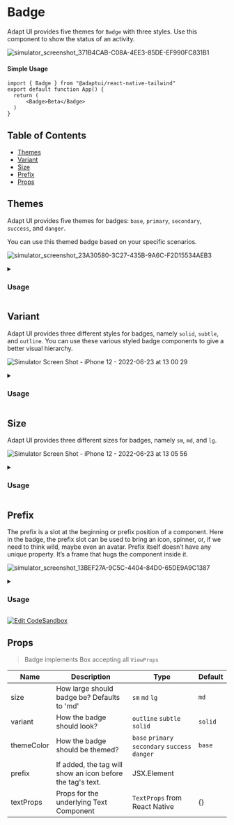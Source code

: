 # Badge

Adapt UI provides five themes for `Badge` with three styles. Use this component
to show the status of an activity.


![simulator_screenshot_371B4CAB-C08A-4EE3-85DE-EF990FC831B1](https://user-images.githubusercontent.com/35562287/175248712-b872b752-801b-403e-ad2f-9993800cac54.png)


#### Simple Usage

```
import { Badge } from "@adaptui/react-native-tailwind"
export default function App() {
  return (
      <Badge>Beta</Badge>
  )
}
```

## Table of Contents

- [Themes](#themes)
- [Variant](#variant)
- [Size](#size)
- [Prefix](#prefix)
- [Props](#props)

## Themes

Adapt UI provides five themes for badges: `base`, `primary`, `secondary`,
`success`, and `danger`.

You can use this themed badge based on your specific scenarios.

![simulator_screenshot_23A30580-3C27-435B-9A6C-F2D15534AEB3](https://user-images.githubusercontent.com/35562287/175240643-43af3704-e476-410f-807c-21bd662528f6.png)

<details>

<summary>
  <h3>Usage</h3>
</summary>
  
```
import { Badge, useTheme } from "@adaptui/react-native-tailwind"

export default function App() {
  const tailwind = useTheme();
  return (
    <>
      <Badge>Completed</Badge>
      <Badge themeColor="primary">Processing</Badge>
      <Badge themeColor="secondary">Waiting</Badge>
      <Badge themeColor="success">Success</Badge>
      <Badge themeColor="danger">Cancelled</Badge>
    </>
  )
}
```
</details>

## Variant

Adapt UI provides three different styles for badges, namely `solid`, `subtle`,
and `outline`. You can use these various styled badge components to give a
better visual hierarchy.


![Simulator Screen Shot - iPhone 12 - 2022-06-23 at 13 00 29](https://user-images.githubusercontent.com/35562287/175241854-7bb5ea10-b12a-4647-9cac-41b0d0a10bfb.png)

<details>
<summary>
  <h3>Usage</h3>
</summary>
  
```
import { Badge, useTheme } from "@adaptui/react-native-tailwind"

export default function App() {
  const tailwind = useTheme();
  return (
    <>
      <Badge>Solid</Badge>
      <Badge variant="subtle">Subtle</Badge>
      <Badge variant="outline">Outline</Badge>
    </>
  )
}
```

</details>

## Size

Adapt UI provides three different sizes for badges, namely `sm`, `md`, and `lg`.

![Simulator Screen Shot - iPhone 12 - 2022-06-23 at 13 05 56](https://user-images.githubusercontent.com/35562287/175242915-c4df0bf3-c74a-4a2f-b3b2-f76a0b7e2827.png)

<details>
<summary>
  <h3>Usage</h3>
</summary>

```
import { Badge, useTheme } from "@adaptui/react-native-tailwind"

export default function App() {
  const tailwind = useTheme();
  return (
    <>
      <Badge size="sm">Small</Badge>
      <Badge>Medium</Badge>
      <Badge size="lg">Large</Badge>
    </>
  )
}

```
  
</details>

## Prefix

The prefix is a slot at the beginning or prefix position of a component. Here in
the badge, the prefix slot can be used to bring an icon, spinner, or, if we need
to think wild, maybe even an avatar. Prefix itself doesn’t have any unique
property. It’s a frame that hugs the component inside it.

![simulator_screenshot_13BEF27A-9C5C-4404-84D0-65DE9A9C1387](https://user-images.githubusercontent.com/35562287/175243281-80b1a421-5856-4487-b028-b023e7ba1a67.png)


<details>
<summary>
  <h3>Usage</h3>
</summary>
  
```
import { Badge, useTheme, Icon, Check } from "@adaptui/react-native-tailwind"

export default function App() {
  const tailwind = useTheme();
  return (
    <>
      <Badge prefix={<Icon icon={<Check />} />} themeColor="success">
        Completed
      </Badge>
    </>
  )
}

```

</details>

[![Edit CodeSandbox](https://img.shields.io/badge/Badge-Open%20On%20Expo-%230971f1?style=for-the-badge&logo=expo&labelColor=151515)](https://snack.expo.dev/@timelessco/badge-component--adaptui)

## Props

> Badge implements Box accepting all `ViewProps`

| Name       | Description                                                | Type                                            | Default |
| ---------- | ---------------------------------------------------------- | ----------------------------------------------- | ------- |
| size       | How large should badge be? Defaults to 'md'                | `sm` `md` `lg`                                  | `md`    |
| variant    | How the badge should look?                                 | `outline` `subtle` `solid`                      | `solid` |
| themeColor | How the badge should be themed?                            | `base` `primary` `secondary` `success` `danger` | `base`  |
| prefix     | If added, the tag will show an icon before the tag's text. | JSX.Element                                     |         |
| textProps  | Props for the underlying Text Component                    | `TextProps` from React Native                   | {}      |
